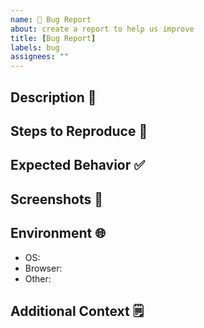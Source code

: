 ```yaml
---
name: 🐛 Bug Report
about: create a report to help us improve
title: [Bug Report]
labels: bug
assignees: ""
---
```


## Description 📝

<!--
Provide a concise description of the bug.
Example:
- Clicking the "Submit" button crashes the app.
-->

## Steps to Reproduce 🔄

<!--
Steps to reproduce the behavior:
1. Step 1
2. Step 2
3. ...
-->

## Expected Behavior ✅

<!--
What you expected to happen.
Example:
- After clicking "Submit," the data should save and the form should reset.
-->

## Screenshots 📸

<!--
If applicable, add screenshots to help explain the issue.
-->

## Environment 🌐

<!--
Provide details about the environment where the bug occurred.
Example:
- OS: [e.g., Windows 10, macOS 11.2]
- Browser: [e.g., Chrome 89.0.4389.90]
-->

- OS:
- Browser:
- Other:

## Additional Context 🗒️

<!--
Add any other context about the problem here.
Example:
- The issue only occurs when the user is logged in.
-->
